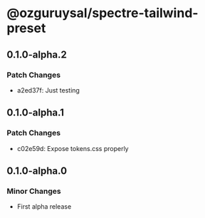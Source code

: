 # @ozguruysal/spectre-tailwind-preset

## 0.1.0-alpha.2

### Patch Changes

- a2ed37f: Just testing

## 0.1.0-alpha.1

### Patch Changes

- c02e59d: Expose tokens.css properly

## 0.1.0-alpha.0

### Minor Changes

- First alpha release
